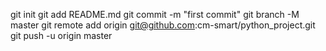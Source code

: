 git init
git add README.md
git commit -m "first commit"
git branch -M master
git remote add origin git@github.com:cm-smart/python_project.git
git push -u origin master

